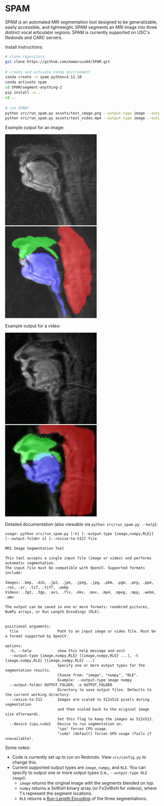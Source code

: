 # SPAM

SPAM is an automated MRI segmentation tool designed to be generalizable, easily accessible, and lightweight. SPAM segments an MRI image into three distinct vocal articulator regions. SPAM is currently supported on USC's Redondo and CARC servers.

Install Instructions:

```bash
# clone repository
git clone https://github.com/mamarcus64/SPAM.git

# create and activate conda environment
conda create -n spam python=3.11.10
conda activate spam
cd SPAM/segment-anything-2
pip install -e .
cd ..

# run SPAM!
python src/run_spam.py assets/test_image.png --output-type image --output-folder assets
python src/run_spam.py assets/test_video.mp4 --output-type image --output-folder assets
```
Example output for an image:
<p float="left">
  <img src="assets/test_image.png" width="300"/>
  <img src="assets/test_image_segmented.png" width="300"/>
</p>

Example output for a video:
<p float="left">
  <img src="assets/test_video.gif" width="300"/>
  <img src="assets/test_video_segmented.gif" width="300"/>
</p>

Detailed documentation (also viewable via `python src/run_spam.py --help`):
```
usage: python src/run_spam.py [-h] [--output-type {image,numpy,RLE}] [--output-folder o] [--resize-to-512] file

MRI Image Segmentation Tool

This tool accepts a single input file (image or video) and performs automatic segmentation.
The input file must be compatible with OpenCV. Supported formats include:

Images: .bmp, .dib, .jp2, .jpe, .jpeg, .jpg, .pbm, .pgm, .png, .ppm, .ras, .sr, .tif, .tiff, .webp
Videos: .3g2, .3gp, .avi, .flv, .mkv, .mov, .mp4, .mpeg, .mpg, .webm, .wmv

The output can be saved in one or more formats: rendered pictures, NumPy arrays, or Run Length Encodings (RLE).


positional arguments:
  file                  Path to an input image or video file. Must be a format supported by OpenCV.

options:
  -h, --help            show this help message and exit
  --output-type {image,numpy,RLE} [{image,numpy,RLE} ...], -t {image,numpy,RLE} [{image,numpy,RLE} ...]
                        Specify one or more output types for the segmentation results.
                        Choose from: "image", "numpy", "RLE".
                        Example: --output-type image numpy
  --output-folder OUTPUT_FOLDER, -o OUTPUT_FOLDER
                        Directory to save output files. Defaults to the current working directory.
  --resize-to-512       Images are scaled to 512x512 pixels during segmentation
                        and then scaled back to the original image size afterwards.
                        Set this flag to keep the images as 512x512.
  --device {cpu,cuda}   Device to run segmentation on.
                        "cpu" forces CPU usage.
                        "cuda" (default) forces GPU usage (fails if unavailable).
```

Some notes:
- Code is currently set up to run on Redondo. View `src/config.py` to change this.
- Current supported output types are `image`, `numpy`, and `RLE`. You can specify to output one or more output types (i.e., `--output-type RLE image`):
    - `image` returns the original image with the segments blended on top.
    - `numpy` returns a 3xWxH binary array (or Fx3xWxH for videos), where 1's represent the segment locations.
    - `RLE` returns a [Run-Length Encoding](https://en.wikipedia.org/wiki/Run-length_encoding) of the three segmentations.
